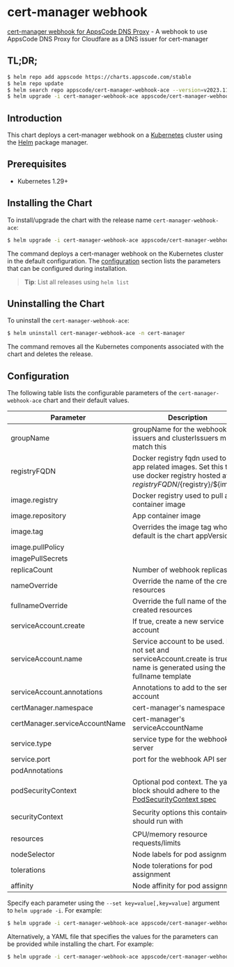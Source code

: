 # cert-manager webhook

[cert-manager webhook for AppsCode DNS Proxy](https://github.com/appscode-cloud) - A webhook to use AppsCode DNS Proxy for Cloudfare as a DNS issuer for cert-manager

## TL;DR;

```bash
$ helm repo add appscode https://charts.appscode.com/stable
$ helm repo update
$ helm search repo appscode/cert-manager-webhook-ace --version=v2023.11.14
$ helm upgrade -i cert-manager-webhook-ace appscode/cert-manager-webhook-ace -n cert-manager --create-namespace --version=v2023.11.14
```

## Introduction

This chart deploys a cert-manager webhook on a [Kubernetes](http://kubernetes.io) cluster using the [Helm](https://helm.sh) package manager.

## Prerequisites

- Kubernetes 1.29+

## Installing the Chart

To install/upgrade the chart with the release name `cert-manager-webhook-ace`:

```bash
$ helm upgrade -i cert-manager-webhook-ace appscode/cert-manager-webhook-ace -n cert-manager --create-namespace --version=v2023.11.14
```

The command deploys a cert-manager webhook on the Kubernetes cluster in the default configuration. The [configuration](#configuration) section lists the parameters that can be configured during installation.

> **Tip**: List all releases using `helm list`

## Uninstalling the Chart

To uninstall the `cert-manager-webhook-ace`:

```bash
$ helm uninstall cert-manager-webhook-ace -n cert-manager
```

The command removes all the Kubernetes components associated with the chart and deletes the release.

## Configuration

The following table lists the configurable parameters of the `cert-manager-webhook-ace` chart and their default values.

|           Parameter            |                                                                                         Description                                                                                          |                                                                                            Default                                                                                             |
|--------------------------------|----------------------------------------------------------------------------------------------------------------------------------------------------------------------------------------------|------------------------------------------------------------------------------------------------------------------------------------------------------------------------------------------------|
| groupName                      | groupName for the webhook, issuers and clusterIssuers must match this                                                                                                                        | <code>webhook.dns.appscode.com</code>                                                                                                                                                          |
| registryFQDN                   | Docker registry fqdn used to pull app related images. Set this to use docker registry hosted at ${registryFQDN}/${registry}/${image}                                                         | <code>ghcr.io</code>                                                                                                                                                                           |
| image.registry                 | Docker registry used to pull app container image                                                                                                                                             | <code>appscode</code>                                                                                                                                                                          |
| image.repository               | App container image                                                                                                                                                                          | <code>cert-manager-webhook-ace</code>                                                                                                                                                          |
| image.tag                      | Overrides the image tag whose default is the chart appVersion.                                                                                                                               | <code>""</code>                                                                                                                                                                                |
| image.pullPolicy               |                                                                                                                                                                                              | <code>IfNotPresent</code>                                                                                                                                                                      |
| imagePullSecrets               |                                                                                                                                                                                              | <code>[]</code>                                                                                                                                                                                |
| replicaCount                   | Number of webhook replicas                                                                                                                                                                   | <code>1</code>                                                                                                                                                                                 |
| nameOverride                   | Override the name of the created resources                                                                                                                                                   | <code>""</code>                                                                                                                                                                                |
| fullnameOverride               | Override the full name of the created resources                                                                                                                                              | <code>""</code>                                                                                                                                                                                |
| serviceAccount.create          | If true, create a new service account                                                                                                                                                        | <code>true</code>                                                                                                                                                                              |
| serviceAccount.name            | Service account to be used. If not set and serviceAccount.create is true, a name is generated using the fullname template                                                                    | <code></code>                                                                                                                                                                                  |
| serviceAccount.annotations     | Annotations to add to the service account                                                                                                                                                    | <code>{}</code>                                                                                                                                                                                |
| certManager.namespace          | cert-manager's namespace                                                                                                                                                                     | <code>cert-manager</code>                                                                                                                                                                      |
| certManager.serviceAccountName | cert-manager's serviceAccountName                                                                                                                                                            | <code>cert-manager</code>                                                                                                                                                                      |
| service.type                   | service type for the webhook API server                                                                                                                                                      | <code>ClusterIP</code>                                                                                                                                                                         |
| service.port                   | port for the webhook API server                                                                                                                                                              | <code>443</code>                                                                                                                                                                               |
| podAnnotations                 |                                                                                                                                                                                              | <code>{}</code>                                                                                                                                                                                |
| podSecurityContext             | Optional pod context. The yaml block should adhere to the [PodSecurityContext spec](https://v1-18.docs.kubernetes.io/docs/reference/generated/kubernetes-api/v1.18/#securitycontext-v1-core) | <code>{}</code>                                                                                                                                                                                |
| securityContext                | Security options this container should run with                                                                                                                                              | <code>{"allowPrivilegeEscalation":false,"capabilities":{"drop":["ALL"]},"readOnlyRootFilesystem":true,"runAsNonRoot":true,"runAsUser":65534,"seccompProfile":{"type":"RuntimeDefault"}}</code> |
| resources                      | CPU/memory resource requests/limits                                                                                                                                                          | <code>{}</code>                                                                                                                                                                                |
| nodeSelector                   | Node labels for pod assignment                                                                                                                                                               | <code>{}</code>                                                                                                                                                                                |
| tolerations                    | Node tolerations for pod assignment                                                                                                                                                          | <code>[]</code>                                                                                                                                                                                |
| affinity                       | Node affinity for pod assignment                                                                                                                                                             | <code>{}</code>                                                                                                                                                                                |


Specify each parameter using the `--set key=value[,key=value]` argument to `helm upgrade -i`. For example:

```bash
$ helm upgrade -i cert-manager-webhook-ace appscode/cert-manager-webhook-ace -n cert-manager --create-namespace --version=v2023.11.14 --set groupName=webhook.dns.appscode.com
```

Alternatively, a YAML file that specifies the values for the parameters can be provided while
installing the chart. For example:

```bash
$ helm upgrade -i cert-manager-webhook-ace appscode/cert-manager-webhook-ace -n cert-manager --create-namespace --version=v2023.11.14 --values values.yaml
```
